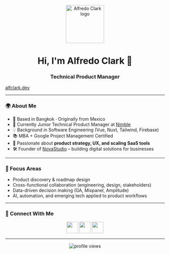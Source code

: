 <p align="center">
  <img width="120" src="https://www.alfclark.dev/images/avatar.png" alt="Alfredo Clark logo" />
</p>

<h1 align="center">Hi, I'm Alfredo Clark 👋</h1>
<h3 align="center">Technical Product Manager</h3>
<a href="https://www.alfclark.dev/en">alfclark.dev</a>

---

### 🌍 About Me
- 📍 Based in Bangkok · Originally from Mexico  
- 🎯 Currently Junior Technical Product Manager at [Nimble](https://nimblehq.co/)  
- 💡 Background in Software Engineering (Vue, Nuxt, Tailwind, Firebase)  
- 📚 MBA + Google Project Management Certified  
- 🌱 Passionate about **product strategy, UX, and scaling SaaS tools**  
- 🛠️ Founder of [NovaStudio](https://novastudio.pro/)   – building digital solutions for businesses  

---

### 📌 Focus Areas
- Product discovery & roadmap design  
- Cross-functional collaboration (engineering, design, stakeholders)  
- Data-driven decision making (GA, Mixpanel, Amplitude)  
- AI, automation, and emerging tech applied to product workflows  

---

### 🤝 Connect With Me
<p align="center">
  <a href="https://linkedin.com/in/alfredoclark"><img src="https://skillicons.dev/icons?i=linkedin" width="36"/></a>
  <a href="https://twitter.com/alfclark95"><img src="https://skillicons.dev/icons?i=twitter" width="36"/></a>
  <a href="https://instagram.com/alfredoclark"><img src="https://skillicons.dev/icons?i=instagram" width="36"/></a>
</p>

---

<p align="center">
  <img src="https://komarev.com/ghpvc/?username=alfclark&label=Profile%20views&color=6b4ce6&style=flat" alt="profile views"/>
</p>
